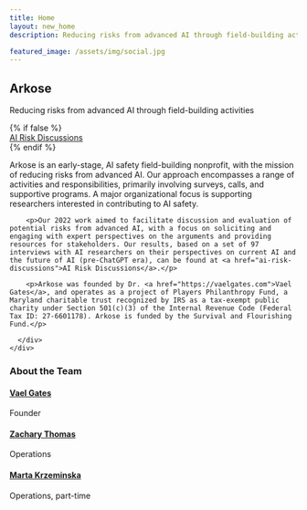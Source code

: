 ```yaml
---
title: Home
layout: new_home
description: Reducing risks from advanced AI through field-building activities

featured_image: /assets/img/social.jpg
---
```


<section id="banner" class="major">
  <div class="arkose-banner" style="background-image: url('{{ '/assets/images/arkose-banner.jpg' | relative_url }}')"></div>
      <div class="row xs-padding-1 banner-inner">
        <div class="-2u -1u(large) 12u 11u(medium)">
          <h1 class="display-1">Arkose</h1>
          <p class="subheading">Reducing risks from advanced AI through field-building activities</p>
        </div>
        {% if false %}
          <div class="5u -1u 12u(small) banner-button-container">
            <a href="https://ai-risk-discussions.org" class="banner-button">
              AI Risk Discussions
            </a>
          </div>
        {% endif %}
      </div>
</section>

<div class="section">
  <div class="inner">
    <div class="row align-items-center">
      <div>
        <p>Arkose is an early-stage, AI safety field-building nonprofit, with the mission of reducing risks from advanced AI. Our approach encompasses a range of activities and responsibilities, primarily involving surveys, calls, and supportive programs. A major organizational focus is supporting researchers interested in contributing to AI safety.</p>

        <p>Our 2022 work aimed to facilitate discussion and evaluation of potential risks from advanced AI, with a focus on soliciting and engaging with expert perspectives on the arguments and providing resources for stakeholders. Our results, based on a set of 97 interviews with AI researchers on their perspectives on current AI and the future of AI (pre-ChatGPT era), can be found at <a href="ai-risk-discussions">AI Risk Discussions</a>.</p>

        <p>Arkose was founded by Dr. <a href="https://vaelgates.com">Vael Gates</a>, and operates as a project of Players Philanthropy Fund, a Maryland charitable trust recognized by IRS as a tax-exempt public charity under Section 501(c)(3) of the Internal Revenue Code (Federal Tax ID: 27-6601178). Arkose is funded by the Survival and Flourishing Fund.</p>

      </div>
    </div>
  </div>
</div>

 <!--
    {% if false %}
    <h4><a href="https://airtable.com/shr4RFKRUUfQRK15V">We're Hiring!</a></h4>
    <p>Arkose is looking for an <b>Operations Lead</b> to work on day-to-day operations along with other projects. If you’re interested, you can <a href="operations-lead">apply for the Operations Lead position here</a>!</p>

    <p>If you're interested in contributing to Arkose but do not think the above role is a good fit, feel free to email <a href="mailto:info@arkose.org">info@arkose.org</a> with an expression of interest.</p>
    {% endif %}
 -->

<div class="section bg-gray">
  <div class="inner">
    <h3>About the Team</h3>
    <div class="row text-center">
      <div class="4u 12u(small)">
        <h4><a href="https://vaelgates.com">Vael Gates</a></h4>
        <div class="role">Founder</div>
      </div>
      <div class="4u 12u(small)">
        <h4><a href="https://www.linkedin.com/in/zacharythomas10/">Zachary Thomas</a></h4>
        <div class="role">Operations</div>
      </div>
      <div class="4u 12u(small)">
        <h4><a href="https://www.linkedin.com/in/krzeminskamarta/">Marta Krzeminska</a></h4>
        <div class="role">Operations, part-time</div>
      </div>
    </div>
  </div>
</div>
